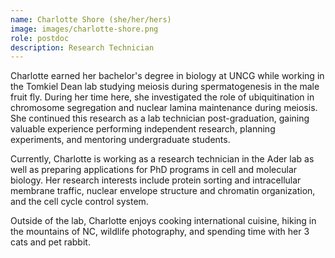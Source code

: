 ```yaml
---
name: Charlotte Shore (she/her/hers)
image: images/charlotte-shore.png
role: postdoc
description: Research Technician
---
```


Charlotte earned her bachelor's degree in biology at UNCG while working in the Tomkiel Dean lab studying meiosis during spermatogenesis in the male fruit fly. During her time here, she investigated the role of ubiquitination in chromosome segregation and nuclear lamina maintenance during meiosis. She continued this research as a lab technician post-graduation, gaining valuable experience performing independent research, planning experiments, and mentoring undergraduate students.

Currently, Charlotte is working as a research technician in the Ader lab as well as preparing applications for PhD programs in cell and molecular biology.  Her research interests include protein sorting and intracellular membrane traffic, nuclear envelope structure and chromatin organization, and the cell cycle control system.

Outside of the lab, Charlotte enjoys cooking international cuisine, hiking in the mountains of NC, wildlife photography, and spending time with her 3 cats and pet rabbit.
